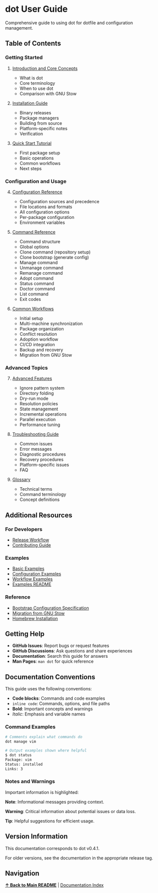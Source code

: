 # dot User Guide

Comprehensive guide to using dot for dotfile and configuration management.

## Table of Contents

### Getting Started

1. [Introduction and Core Concepts](01-introduction.md)
   - What is dot
   - Core terminology
   - When to use dot
   - Comparison with GNU Stow

2. [Installation Guide](02-installation.md)
   - Binary releases
   - Package managers
   - Building from source
   - Platform-specific notes
   - Verification

3. [Quick Start Tutorial](03-quickstart.md)
   - First package setup
   - Basic operations
   - Common workflows
   - Next steps

### Configuration and Usage

4. [Configuration Reference](04-configuration.md)
   - Configuration sources and precedence
   - File locations and formats
   - All configuration options
   - Per-package configuration
   - Environment variables

5. [Command Reference](05-commands.md)
   - Command structure
   - Global options
   - Clone command (repository setup)
   - Clone bootstrap (generate config)
   - Manage command
   - Unmanage command
   - Remanage command
   - Adopt command
   - Status command
   - Doctor command
   - List command
   - Exit codes

6. [Common Workflows](06-workflows.md)
   - Initial setup
   - Multi-machine synchronization
   - Package organization
   - Conflict resolution
   - Adoption workflow
   - CI/CD integration
   - Backup and recovery
   - Migration from GNU Stow

### Advanced Topics

7. [Advanced Features](07-advanced.md)
   - Ignore pattern system
   - Directory folding
   - Dry-run mode
   - Resolution policies
   - State management
   - Incremental operations
   - Parallel execution
   - Performance tuning

8. [Troubleshooting Guide](08-troubleshooting.md)
   - Common issues
   - Error messages
   - Diagnostic procedures
   - Recovery procedures
   - Platform-specific issues
   - FAQ

9. [Glossary](09-glossary.md)
   - Technical terms
   - Command terminology
   - Concept definitions

## Additional Resources

### For Developers

- [Release Workflow](../developer/release-workflow.md)
- [Contributing Guide](../../CONTRIBUTING.md)

### Examples

- [Basic Examples](../../examples/basic/)
- [Configuration Examples](../../examples/configuration/)
- [Workflow Examples](../../examples/workflows/)
- [Examples README](../../examples/README.md)

### Reference

- [Bootstrap Configuration Specification](bootstrap-config-spec.md)
- [Migration from GNU Stow](migration-from-stow.md)
- [Homebrew Installation](installation-homebrew.md)

## Getting Help

- **GitHub Issues**: Report bugs or request features
- **GitHub Discussions**: Ask questions and share experiences
- **Documentation**: Search this guide for answers
- **Man Pages**: `man dot` for quick reference

## Documentation Conventions

This guide uses the following conventions:

- **Code blocks**: Commands and code examples
- `inline code`: Commands, options, and file paths
- **Bold**: Important concepts and warnings
- *Italic*: Emphasis and variable names

### Command Examples

```bash
# Comments explain what commands do
dot manage vim

# Output examples shown where helpful
$ dot status
Package: vim
Status: installed
Links: 3
```

### Notes and Warnings

Important information is highlighted:

**Note**: Informational messages providing context.

**Warning**: Critical information about potential issues or data loss.

**Tip**: Helpful suggestions for efficient usage.

## Version Information

This documentation corresponds to dot v0.4.1.

For older versions, see the documentation in the appropriate release tag.

## Navigation

**[↑ Back to Main README](../../README.md)** | [Documentation Index](../README.md)

